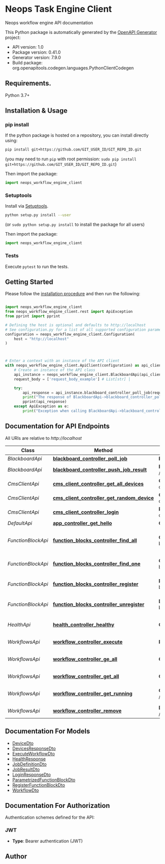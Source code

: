 # Neops Task Engine Client
Neops workflow engine API documentation

This Python package is automatically generated by the [OpenAPI Generator](https://openapi-generator.tech) project:

- API version: 1.0
- Package version: 0.41.0
- Generator version: 7.9.0
- Build package: org.openapitools.codegen.languages.PythonClientCodegen

## Requirements.

Python 3.7+

## Installation & Usage
### pip install

If the python package is hosted on a repository, you can install directly using:

```sh
pip install git+https://github.com/GIT_USER_ID/GIT_REPO_ID.git
```
(you may need to run `pip` with root permission: `sudo pip install git+https://github.com/GIT_USER_ID/GIT_REPO_ID.git`)

Then import the package:
```python
import neops_workflow_engine_client
```

### Setuptools

Install via [Setuptools](http://pypi.python.org/pypi/setuptools).

```sh
python setup.py install --user
```
(or `sudo python setup.py install` to install the package for all users)

Then import the package:
```python
import neops_workflow_engine_client
```

### Tests

Execute `pytest` to run the tests.

## Getting Started

Please follow the [installation procedure](#installation--usage) and then run the following:

```python

import neops_workflow_engine_client
from neops_workflow_engine_client.rest import ApiException
from pprint import pprint

# Defining the host is optional and defaults to http://localhost
# See configuration.py for a list of all supported configuration parameters.
configuration = neops_workflow_engine_client.Configuration(
    host = "http://localhost"
)



# Enter a context with an instance of the API client
with neops_workflow_engine_client.ApiClient(configuration) as api_client:
    # Create an instance of the API class
    api_instance = neops_workflow_engine_client.BlackboardApi(api_client)
    request_body = ['request_body_example'] # List[str] | 

    try:
        api_response = api_instance.blackboard_controller_poll_job(request_body)
        print("The response of BlackboardApi->blackboard_controller_poll_job:\n")
        pprint(api_response)
    except ApiException as e:
        print("Exception when calling BlackboardApi->blackboard_controller_poll_job: %s\n" % e)

```

## Documentation for API Endpoints

All URIs are relative to *http://localhost*

Class | Method | HTTP request | Description
------------ | ------------- | ------------- | -------------
*BlackboardApi* | [**blackboard_controller_poll_job**](docs/BlackboardApi.md#blackboard_controller_poll_job) | **POST** /blackboard/job | 
*BlackboardApi* | [**blackboard_controller_push_job_result**](docs/BlackboardApi.md#blackboard_controller_push_job_result) | **POST** /blackboard/job/result | 
*CmsClientApi* | [**cms_client_controller_get_all_devices**](docs/CmsClientApi.md#cms_client_controller_get_all_devices) | **GET** /cms-client/all-devices | 
*CmsClientApi* | [**cms_client_controller_get_random_device**](docs/CmsClientApi.md#cms_client_controller_get_random_device) | **GET** /cms-client/random-device | 
*CmsClientApi* | [**cms_client_controller_login**](docs/CmsClientApi.md#cms_client_controller_login) | **POST** /cms-client/login | 
*DefaultApi* | [**app_controller_get_hello**](docs/DefaultApi.md#app_controller_get_hello) | **GET** / | 
*FunctionBlockApi* | [**function_blocks_controller_find_all**](docs/FunctionBlockApi.md#function_blocks_controller_find_all) | **GET** /function-blocks/list | List all registered function blocks
*FunctionBlockApi* | [**function_blocks_controller_find_one**](docs/FunctionBlockApi.md#function_blocks_controller_find_one) | **GET** /function-blocks/{id} | Get a function block by id
*FunctionBlockApi* | [**function_blocks_controller_register**](docs/FunctionBlockApi.md#function_blocks_controller_register) | **POST** /function-blocks/register | Register a function block
*FunctionBlockApi* | [**function_blocks_controller_unregister**](docs/FunctionBlockApi.md#function_blocks_controller_unregister) | **DELETE** /function-blocks/{id} | Unregister a function block
*HealthApi* | [**health_controller_healthy**](docs/HealthApi.md#health_controller_healthy) | **GET** /health | Check health of task engine
*WorkflowsApi* | [**workflow_controller_execute**](docs/WorkflowsApi.md#workflow_controller_execute) | **POST** /workflow | Execute a workflow
*WorkflowsApi* | [**workflow_controller_ge_all**](docs/WorkflowsApi.md#workflow_controller_ge_all) | **GET** /workflow/failed | List all failed workflows
*WorkflowsApi* | [**workflow_controller_get_all**](docs/WorkflowsApi.md#workflow_controller_get_all) | **GET** /workflow/all | List all workflows
*WorkflowsApi* | [**workflow_controller_get_running**](docs/WorkflowsApi.md#workflow_controller_get_running) | **GET** /workflow/running | List all running workflows
*WorkflowsApi* | [**workflow_controller_remove**](docs/WorkflowsApi.md#workflow_controller_remove) | **DELETE** /workflow/{id} | Stop a workflow


## Documentation For Models

 - [DeviceDto](docs/DeviceDto.md)
 - [DevicesResponseDto](docs/DevicesResponseDto.md)
 - [ExecuteWorkflowDto](docs/ExecuteWorkflowDto.md)
 - [HealthResponse](docs/HealthResponse.md)
 - [JobDefinitionDto](docs/JobDefinitionDto.md)
 - [JobResultDto](docs/JobResultDto.md)
 - [LoginResponseDto](docs/LoginResponseDto.md)
 - [ParametrizedFunctionBlockDto](docs/ParametrizedFunctionBlockDto.md)
 - [RegisterFunctionBlockDto](docs/RegisterFunctionBlockDto.md)
 - [WorkflowDto](docs/WorkflowDto.md)


<a id="documentation-for-authorization"></a>
## Documentation For Authorization


Authentication schemes defined for the API:
<a id="JWT"></a>
### JWT

- **Type**: Bearer authentication (JWT)


## Author




